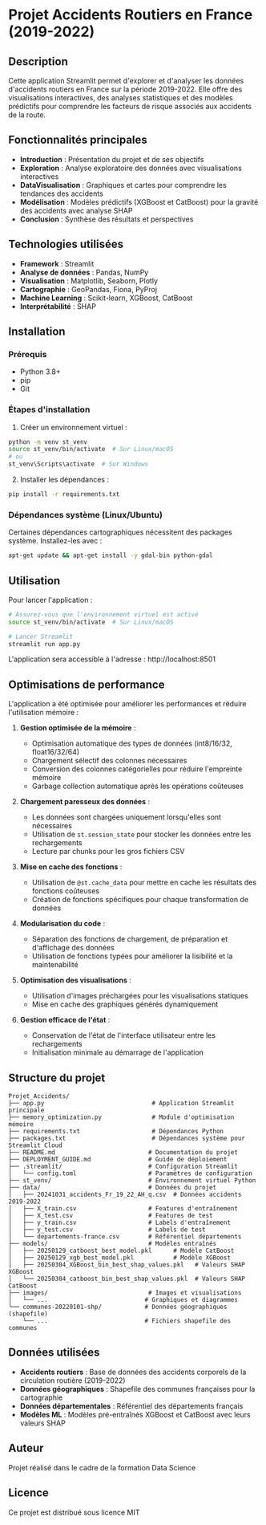 # Projet Accidents Routiers en France (2019-2022)

## Description
Cette application Streamlit permet d'explorer et d'analyser les données d'accidents routiers en France sur la période 2019-2022. Elle offre des visualisations interactives, des analyses statistiques et des modèles prédictifs pour comprendre les facteurs de risque associés aux accidents de la route.

## Fonctionnalités principales
- **Introduction** : Présentation du projet et de ses objectifs
- **Exploration** : Analyse exploratoire des données avec visualisations interactives
- **DataVisualisation** : Graphiques et cartes pour comprendre les tendances des accidents
- **Modélisation** : Modèles prédictifs (XGBoost et CatBoost) pour la gravité des accidents avec analyse SHAP
- **Conclusion** : Synthèse des résultats et perspectives

## Technologies utilisées
- **Framework** : Streamlit
- **Analyse de données** : Pandas, NumPy
- **Visualisation** : Matplotlib, Seaborn, Plotly
- **Cartographie** : GeoPandas, Fiona, PyProj
- **Machine Learning** : Scikit-learn, XGBoost, CatBoost
- **Interprétabilité** : SHAP

## Installation

### Prérequis
- Python 3.8+
- pip
- Git

### Étapes d'installation

1. Créer un environnement virtuel :
```bash
python -m venv st_venv
source st_venv/bin/activate  # Sur Linux/macOS
# ou
st_venv\Scripts\activate  # Sur Windows
```

2. Installer les dépendances :
```bash
pip install -r requirements.txt
```

### Dépendances système (Linux/Ubuntu)
Certaines dépendances cartographiques nécessitent des packages système. Installez-les avec :
```bash
apt-get update && apt-get install -y gdal-bin python-gdal
```

## Utilisation
Pour lancer l'application :
```bash
# Assurez-vous que l'environnement virtuel est activé
source st_venv/bin/activate  # Sur Linux/macOS

# Lancer Streamlit
streamlit run app.py
```

L'application sera accessible à l'adresse : http://localhost:8501

## Optimisations de performance

L'application a été optimisée pour améliorer les performances et réduire l'utilisation mémoire :

1. **Gestion optimisée de la mémoire** :
   - Optimisation automatique des types de données (int8/16/32, float16/32/64)
   - Chargement sélectif des colonnes nécessaires
   - Conversion des colonnes catégorielles pour réduire l'empreinte mémoire
   - Garbage collection automatique après les opérations coûteuses

2. **Chargement paresseux des données** :
   - Les données sont chargées uniquement lorsqu'elles sont nécessaires
   - Utilisation de `st.session_state` pour stocker les données entre les rechargements
   - Lecture par chunks pour les gros fichiers CSV

3. **Mise en cache des fonctions** :
   - Utilisation de `@st.cache_data` pour mettre en cache les résultats des fonctions coûteuses
   - Création de fonctions spécifiques pour chaque transformation de données

4. **Modularisation du code** :
   - Séparation des fonctions de chargement, de préparation et d'affichage des données
   - Utilisation de fonctions typées pour améliorer la lisibilité et la maintenabilité

5. **Optimisation des visualisations** :
   - Utilisation d'images préchargées pour les visualisations statiques
   - Mise en cache des graphiques générés dynamiquement

6. **Gestion efficace de l'état** :
   - Conservation de l'état de l'interface utilisateur entre les rechargements
   - Initialisation minimale au démarrage de l'application

## Structure du projet

```
Projet_Accidents/
├── app.py                              # Application Streamlit principale
├── memory_optimization.py              # Module d'optimisation mémoire
├── requirements.txt                    # Dépendances Python
├── packages.txt                        # Dépendances système pour Streamlit Cloud
├── README.md                          # Documentation du projet
├── DEPLOYMENT_GUIDE.md                # Guide de déploiement
├── .streamlit/                        # Configuration Streamlit
│   └── config.toml                    # Paramètres de configuration
├── st_venv/                           # Environnement virtuel Python
├── data/                              # Données du projet
│   ├── 20241031_accidents_Fr_19_22_AH_q.csv  # Données accidents 2019-2022
│   ├── X_train.csv                    # Features d'entraînement
│   ├── X_test.csv                     # Features de test
│   ├── y_train.csv                    # Labels d'entraînement
│   ├── y_test.csv                     # Labels de test
│   └── departements-france.csv        # Référentiel départements
├── models/                            # Modèles entraînés
│   ├── 20250129_catboost_best_model.pkl      # Modèle CatBoost
│   ├── 20250129_xgb_best_model.pkl           # Modèle XGBoost
│   ├── 20250304_XGBoost_bin_best_shap_values.pkl   # Valeurs SHAP XGBoost
│   └── 20250304_catboost_bin_best_shap_values.pkl  # Valeurs SHAP CatBoost
├── images/                            # Images et visualisations
│   └── ...                           # Graphiques et diagrammes
└── communes-20220101-shp/            # Données géographiques (shapefile)
    └── ...                           # Fichiers shapefile des communes

```

## Données utilisées

- **Accidents routiers** : Base de données des accidents corporels de la circulation routière (2019-2022)
- **Données géographiques** : Shapefile des communes françaises pour la cartographie
- **Données départementales** : Référentiel des départements français
- **Modèles ML** : Modèles pré-entraînés XGBoost et CatBoost avec leurs valeurs SHAP

## Auteur
Projet réalisé dans le cadre de la formation Data Science

## Licence
Ce projet est distribué sous licence MIT 
